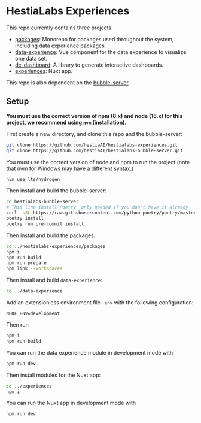 # HestiaLabs Experiences

This repo currently contains three projects:
- [packages](packages/README.md): Monorepo for packages used throughout the system, including data experience packages.
- [data-experience](data-experience/README.md): Vue component for the data experience to visualize one data set.
- [dc-dashboard](dc-dashboard/README.md): A library to generate interactive dashboards.
- [experiences](experiences/README.md): Nuxt app.

This repo is also dependent on the [bubble-server](https://github.com/hestiaAI/hestialabs-bubble-server)

## Setup
**You must use the correct version of npm (8.x) and node (18.x) for this project, we recommend using `nvm` ([installation](https://heynode.com/tutorial/install-nodejs-locally-nvm/)).**

First create a new directory, and clone this repo and the bubble-server:
```sh
git clone https://github.com/hestiaAI/hestialabs-experiences.git
git clone https://github.com/hestiaAI/hestialabs-bubble-server.git
```

You must use the correct version of node and npm to run the project (note that nvm for Windows may have a different syntax.)
```sh
nvm use lts/hydrogen
```

Then install and build the bubble-server:
```sh
cd hestialabs-bubble-server
# This line install Poetry, only needed if you don't have it already
curl -sSL https://raw.githubusercontent.com/python-poetry/poetry/master/get-poetry.py | python -
poetry install
poetry run pre-commit install
```

Then install and build the packages:
```sh
cd ../hestialabs-experiences/packages
npm i
npm run build
npm run prepare
npm link --workspaces
```

Then install and build `data-experience`:
```sh
cd ../data-experience
```

Add an extensionless environment file `.env` with the following configuration:

```
NODE_ENV=development
```

Then run
```sh
npm i
npm run build
```

You can run the data experience module in development mode with
```sh
npm run dev
```

Then install modules for the Nuxt app:
```sh
cd ../experiences
npm i
```

You can run the Nuxt app in development mode with
```sh
npm run dev
```
